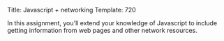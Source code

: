 Title: Javascript + networking
Template: 720

In this assignment, you'll extend your knowledge of Javascript to
include getting information from web pages and other network
resources.
